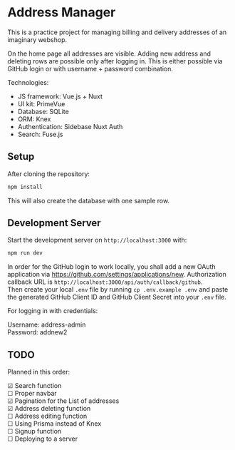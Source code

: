 # Address Manager

This is a practice project for managing billing and delivery addresses of an imaginary webshop.

On the home page all addresses are visible.
Adding new address and deleting rows are possible only after logging in. This is either possible via GitHub login or with username + password combination.

Technologies:

- JS framework: Vue.js + Nuxt
- UI kit: PrimeVue
- Database: SQLite
- ORM: Knex
- Authentication: Sidebase Nuxt Auth
- Search: Fuse.js

## Setup

After cloning the repository:

```bash
npm install
```

This will also create the database with one sample row.

## Development Server

Start the development server on `http://localhost:3000` with:

```bash
npm run dev
```

In order for the GitHub login to work locally, you shall add a new OAuth application via https://github.com/settings/applications/new. Authorization callback URL is `http://localhost:3000/api/auth/callback/github`.  
Then create your local `.env` file by running `cp .env.example .env` and paste the generated GitHub Client ID and GitHub Client Secret into your `.env` file.

For logging in with credentials:

Username: address-admin  
Password: addnew2

## TODO

Planned in this order:

☑ Search function  
☐ Proper navbar  
☑ Pagination for the List of addresses  
☑ Address deleting function  
☐ Address editing function  
☐ Using Prisma instead of Knex  
☐ Signup function  
☐ Deploying to a server
